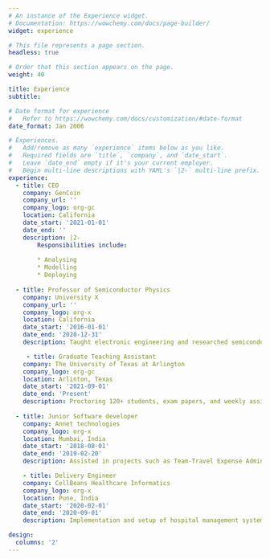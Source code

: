 ```yaml
---
# An instance of the Experience widget.
# Documentation: https://wowchemy.com/docs/page-builder/
widget: experience

# This file represents a page section.
headless: true

# Order that this section appears on the page.
weight: 40

title: Experience
subtitle:

# Date format for experience
#   Refer to https://wowchemy.com/docs/customization/#date-format
date_format: Jan 2006

# Experiences.
#   Add/remove as many `experience` items below as you like.
#   Required fields are `title`, `company`, and `date_start`.
#   Leave `date_end` empty if it's your current employer.
#   Begin multi-line descriptions with YAML's `|2-` multi-line prefix.
experience:
  - title: CEO
    company: GenCoin
    company_url: ''
    company_logo: org-gc
    location: California
    date_start: '2021-01-01'
    date_end: ''
    description: |2-
        Responsibilities include:
        
        * Analysing
        * Modelling
        * Deploying
        
  - title: Professor of Semiconductor Physics
    company: University X
    company_url: ''
    company_logo: org-x
    location: California
    date_start: '2016-01-01'
    date_end: '2020-12-31'
    description: Taught electronic engineering and researched semiconductor physics.

     - title: Graduate Teaching Assistant
    company: The University of Texas at Arlington
    company_logo: org-gc
    location: Arlinton, Texas
    date_start: '2021-09-01'
    date_end: 'Present'
    description: Proctoring 120+ students, exam papers, and weekly assignment evaluation.
        
  - title: Junior Software developer
    company: Annet technologies
    company_logo: org-x
    location: Mumbai, India
    date_start: '2018-08-01'
    date_end: '2019-02-20'
    description: Assisted in projects such as Team-Travel Expense Administration & Management, “TAC” and “Ras Al Khaimah Department of Civil Aviation (RAKDCA) given to the SharePoint department.

    - title: Delivery Engineer
    company: CellBeans Healthcare Informatics
    company_logo: org-x
    location: Pune, India
    date_start: '2020-02-01'
    date_end: '2020-09-01'
    description: Implementation and setup of hospital management system on client site, managing and developing hospital database

design:
  columns: '2'
---
```

